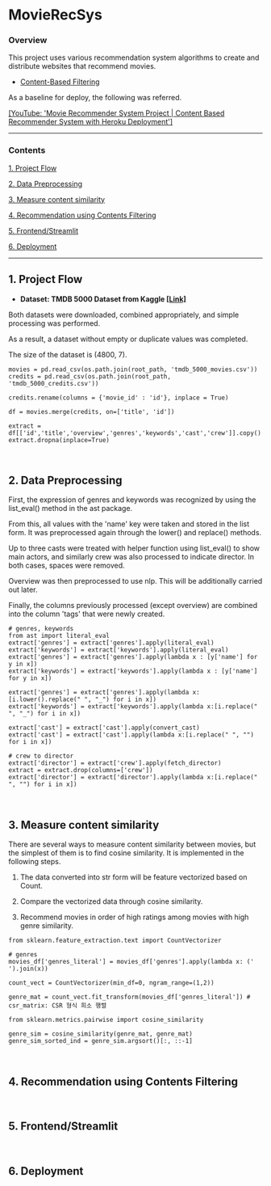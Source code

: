 # MovieRecSys

### Overview
This project uses various recommendation system algorithms to create and distribute websites that recommend movies.

- <a href = "https://github.com/KevinTheRainmaker/Recommendation_Algorithms/blob/main/1.%20Content-Based%20Filtering%20Practice%20-%20TMDB%205000%20Movie%20Dataset.ipynb">Content-Based Filtering</a>


As a baseline for deploy, the following was referred.

<a href="https://youtu.be/1xtrIEwY_zY">[YouTube: 'Movie Recommender System Project | Content Based Recommender System with Heroku Deployment']</a>

---
### Contents

<a href ="https://github.com/KevinTheRainmaker/MovieRecSys/blob/main/README.md#1-project-flow">1. Project Flow</a>

<a href ="https://github.com/KevinTheRainmaker/MovieRecSys/blob/main/README.md#2-data-preprocessing">2. Data Preprocessing</a>

<a href ="https://github.com/KevinTheRainmaker/MovieRecSys/blob/main/README.md#3-measure-content-similarity">3. Measure content similarity</a>

<a href ="https://github.com/KevinTheRainmaker/MovieRecSys/blob/main/README.md#4-recommendation-using-contents-filtering">4. Recommendation using Contents Filtering</a>

<a href ="https://github.com/KevinTheRainmaker/MovieRecSys/edit/main/README.md#5-frontendstreamlit">5. Frontend/Streamlit</a>

<a href ="https://github.com/KevinTheRainmaker/MovieRecSys/blob/main/README.md#6-deployment">6. Deployment</a>

---

## 1. Project Flow

- **Dataset: TMDB 5000 Dataset from Kaggle
<a href ="https://www.kaggle.com/tmdb/tmdb-movie-metadata">[Link]</a>**

Both datasets were downloaded, combined appropriately, and simple processing was performed. 

As a result, a dataset without empty or duplicate values was completed.
    
The size of the dataset is (4800, 7).


```
movies = pd.read_csv(os.path.join(root_path, 'tmdb_5000_movies.csv'))
credits = pd.read_csv(os.path.join(root_path, 'tmdb_5000_credits.csv'))

credits.rename(columns = {'movie_id' : 'id'}, inplace = True)

df = movies.merge(credits, on=['title', 'id'])

extract = df[['id','title','overview','genres','keywords','cast','crew']].copy()
extract.dropna(inplace=True)
```

<br >

## 2. Data Preprocessing

First, the expression of genres and keywords was recognized by using the list_eval() method in the ast package. 

From this, all values with the 'name' key were taken and stored in the list form. It was preprocessed again through the lower() and replace() methods.

Up to three casts were treated with helper function using list_eval() to show main actors, and similarly crew was also processed to indicate director.
    In both cases, spaces were removed.

Overview was then preprocessed to use nlp. This will be additionally carried out later.

Finally, the columns previously processed (except overview) are combined into the column 'tags' that were newly created.

```
# genres, keywords
from ast import literal_eval
extract['genres'] = extract['genres'].apply(literal_eval)
extract['keywords'] = extract['keywords'].apply(literal_eval)
extract['genres'] = extract['genres'].apply(lambda x : [y['name'] for y in x])
extract['keywords'] = extract['keywords'].apply(lambda x : [y['name'] for y in x])

extract['genres'] = extract['genres'].apply(lambda x:[i.lower().replace(" ", "_") for i in x])
extract['keywords'] = extract['keywords'].apply(lambda x:[i.replace(" ", "_") for i in x]) 

extract['cast'] = extract['cast'].apply(convert_cast)
extract['cast'] = extract['cast'].apply(lambda x:[i.replace(" ", "") for i in x])

# crew to director
extract['director'] = extract['crew'].apply(fetch_director)
extract = extract.drop(columns=['crew'])
extract['director'] = extract['director'].apply(lambda x:[i.replace(" ", "") for i in x])
```
    
<br>

## 3. Measure content similarity

There are several ways to measure content similarity between movies, but the simplest of them is to find cosine similarity. It is implemented in the following steps.

1. The data converted into str form will be feature vectorized based on Count.

2. Compare the vectorized data through cosine similarity.

3. Recommend movies in order of high ratings among movies with high genre similarity.

```
from sklearn.feature_extraction.text import CountVectorizer

# genres
movies_df['genres_literal'] = movies_df['genres'].apply(lambda x: (' ').join(x)) 

count_vect = CountVectorizer(min_df=0, ngram_range=(1,2))

genre_mat = count_vect.fit_transform(movies_df['genres_literal']) # csr_matrix: CSR 형식 희소 행렬
```

```
from sklearn.metrics.pairwise import cosine_similarity

genre_sim = cosine_similarity(genre_mat, genre_mat)
genre_sim_sorted_ind = genre_sim.argsort()[:, ::-1]
```
<br>

## 4. Recommendation using Contents Filtering

<br>

## 5. Frontend/Streamlit

<br>

## 6. Deployment
